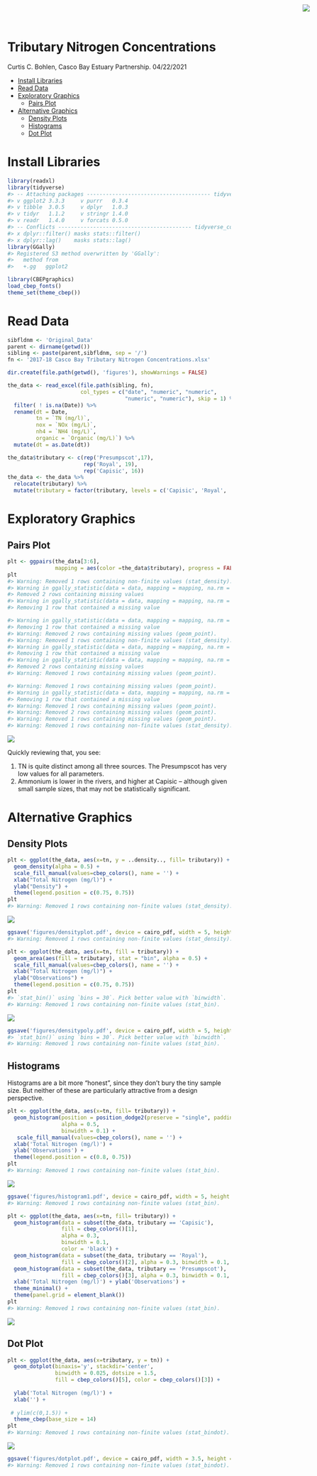 Tributary Nitrogen Concentrations
================
Curtis C. Bohlen, Casco Bay Estuary Partnership.
04/22/2021

-   [Install Libraries](#install-libraries)
-   [Read Data](#read-data)
-   [Exploratory Graphics](#exploratory-graphics)
    -   [Pairs Plot](#pairs-plot)
-   [Alternative Graphics](#alternative-graphics)
    -   [Density Plots](#density-plots)
    -   [Histograms](#histograms)
    -   [Dot Plot](#dot-plot)

<img
    src="https://www.cascobayestuary.org/wp-content/uploads/2014/04/logo_sm.jpg"
    style="position:absolute;top:10px;right:50px;" />

# Install Libraries

``` r
library(readxl)
library(tidyverse)
#> -- Attaching packages --------------------------------------- tidyverse 1.3.0 --
#> v ggplot2 3.3.3     v purrr   0.3.4
#> v tibble  3.0.5     v dplyr   1.0.3
#> v tidyr   1.1.2     v stringr 1.4.0
#> v readr   1.4.0     v forcats 0.5.0
#> -- Conflicts ------------------------------------------ tidyverse_conflicts() --
#> x dplyr::filter() masks stats::filter()
#> x dplyr::lag()    masks stats::lag()
library(GGally)
#> Registered S3 method overwritten by 'GGally':
#>   method from   
#>   +.gg   ggplot2

library(CBEPgraphics)
load_cbep_fonts()
theme_set(theme_cbep())
```

# Read Data

``` r
sibfldnm <- 'Original_Data'
parent <- dirname(getwd())
sibling <- paste(parent,sibfldnm, sep = '/')
fn <- '2017-18 Casco Bay Tributary Nitrogen Concentrations.xlsx'

dir.create(file.path(getwd(), 'figures'), showWarnings = FALSE)
```

``` r
the_data <- read_excel(file.path(sibling, fn), 
                       col_types = c("date", "numeric", "numeric", 
                                     "numeric", "numeric"), skip = 1) %>%
  filter( ! is.na(Date)) %>%
  rename(dt = Date,
         tn = `TN (mg/l)`,
         nox = `NOx (mg/L)`,
         nh4 = `NH4 (mg/L)`,
         organic = `Organic (mg/L)`) %>%
  mutate(dt = as.Date(dt))
```

``` r
the_data$tributary <- c(rep('Presumpscot',17), 
                        rep('Royal', 19), 
                        rep('Capisic', 16))
the_data <- the_data %>%
  relocate(tributary) %>%
  mutate(tributary = factor(tributary, levels = c('Capisic', 'Royal', 'Presumpscot')))
```

# Exploratory Graphics

## Pairs Plot

``` r
plt <- ggpairs(the_data[3:6], 
               mapping = aes(color =the_data$tributary), progress = FALSE)
plt
#> Warning: Removed 1 rows containing non-finite values (stat_density).
#> Warning in ggally_statistic(data = data, mapping = mapping, na.rm = na.rm, :
#> Removed 2 rows containing missing values
#> Warning in ggally_statistic(data = data, mapping = mapping, na.rm = na.rm, :
#> Removing 1 row that contained a missing value

#> Warning in ggally_statistic(data = data, mapping = mapping, na.rm = na.rm, :
#> Removing 1 row that contained a missing value
#> Warning: Removed 2 rows containing missing values (geom_point).
#> Warning: Removed 1 rows containing non-finite values (stat_density).
#> Warning in ggally_statistic(data = data, mapping = mapping, na.rm = na.rm, :
#> Removing 1 row that contained a missing value
#> Warning in ggally_statistic(data = data, mapping = mapping, na.rm = na.rm, :
#> Removed 2 rows containing missing values
#> Warning: Removed 1 rows containing missing values (geom_point).

#> Warning: Removed 1 rows containing missing values (geom_point).
#> Warning in ggally_statistic(data = data, mapping = mapping, na.rm = na.rm, :
#> Removing 1 row that contained a missing value
#> Warning: Removed 1 rows containing missing values (geom_point).
#> Warning: Removed 2 rows containing missing values (geom_point).
#> Warning: Removed 1 rows containing missing values (geom_point).
#> Warning: Removed 1 rows containing non-finite values (stat_density).
```

<img src="Casco_Tributary_Graphics_files/figure-gfm/unnamed-chunk-4-1.png" style="display: block; margin: auto;" />

Quickly reviewing that, you see:  
1. TN is quite distinct among all three sources. The Presumpscot has
very low values for all parameters.  
2. Ammonium is lower in the rivers, and higher at Capisic – although
given small sample sizes, that may not be statistically significant.

# Alternative Graphics

## Density Plots

``` r
plt <- ggplot(the_data, aes(x=tn, y = ..density.., fill= tributary)) + 
  geom_density(alpha = 0.5) +
  scale_fill_manual(values=cbep_colors(), name = '') +
  xlab("Total Nitrogen (mg/l)") + 
  ylab("Density") +
  theme(legend.position = c(0.75, 0.75))
plt
#> Warning: Removed 1 rows containing non-finite values (stat_density).
```

<img src="Casco_Tributary_Graphics_files/figure-gfm/unnamed-chunk-5-1.png" style="display: block; margin: auto;" />

``` r
ggsave('figures/densityplot.pdf', device = cairo_pdf, width = 5, height = 4)
#> Warning: Removed 1 rows containing non-finite values (stat_density).
```

``` r
plt <- ggplot(the_data, aes(x=tn, fill = tributary)) + 
  geom_area(aes(fill = tributary), stat = "bin", alpha = 0.5) +
  scale_fill_manual(values=cbep_colors(), name = '') +
  xlab("Total Nitrogen (mg/l)") + 
  ylab("Observations") +
  theme(legend.position = c(0.75, 0.75))
plt
#> `stat_bin()` using `bins = 30`. Pick better value with `binwidth`.
#> Warning: Removed 1 rows containing non-finite values (stat_bin).
```

<img src="Casco_Tributary_Graphics_files/figure-gfm/unnamed-chunk-6-1.png" style="display: block; margin: auto;" />

``` r
ggsave('figures/densitypoly.pdf', device = cairo_pdf, width = 5, height = 4)
#> `stat_bin()` using `bins = 30`. Pick better value with `binwidth`.
#> Warning: Removed 1 rows containing non-finite values (stat_bin).
```

## Histograms

Histograms are a bit more “honest”, since they don’t bury the tiny
sample size. But neither of these are particularly attractive from a
design perspective.

``` r
plt <- ggplot(the_data, aes(x=tn, fill= tributary)) +
  geom_histogram(position = position_dodge2(preserve = "single", padding = -0.75),
                 alpha = 0.5, 
                 binwidth = 0.1) + 
   scale_fill_manual(values=cbep_colors(), name = '') +
  xlab('Total Nitrogen (mg/l)') + 
  ylab('Observations') +
  theme(legend.position = c(0.8, 0.75))
plt
#> Warning: Removed 1 rows containing non-finite values (stat_bin).
```

<img src="Casco_Tributary_Graphics_files/figure-gfm/unnamed-chunk-7-1.png" style="display: block; margin: auto;" />

``` r
ggsave('figures/histogram1.pdf', device = cairo_pdf, width = 5, height = 4)
#> Warning: Removed 1 rows containing non-finite values (stat_bin).
```

``` r
plt <- ggplot(the_data, aes(x=tn, fill= tributary)) +
  geom_histogram(data = subset(the_data, tributary == 'Capisic'),
                 fill = cbep_colors()[1], 
                 alpha = 0.3, 
                 binwidth = 0.1, 
                 color = 'black') +
  geom_histogram(data = subset(the_data, tributary == 'Royal'),
                 fill = cbep_colors()[2], alpha = 0.3, binwidth = 0.1, color = 'black') +
  geom_histogram(data = subset(the_data, tributary == 'Presumpscot'),
                 fill = cbep_colors()[3], alpha = 0.3, binwidth = 0.1, color = 'black') +
  xlab('Total Nitrogen (mg/l)') + ylab('Observations') +
  theme_minimal() +
  theme(panel.grid = element_blank())
plt
#> Warning: Removed 1 rows containing non-finite values (stat_bin).
```

<img src="Casco_Tributary_Graphics_files/figure-gfm/unnamed-chunk-8-1.png" style="display: block; margin: auto;" />

## Dot Plot

``` r
plt <- ggplot(the_data, aes(x=tributary, y = tn)) +
  geom_dotplot(binaxis='y', stackdir='center', 
               binwidth = 0.025, dotsize = 1.5, 
               fill = cbep_colors()[5], color = cbep_colors()[3]) +
                                                              
  ylab('Total Nitrogen (mg/l)') + 
  xlab('') +
    
 # ylim(c(0,1.5)) +
  theme_cbep(base_size = 14)
plt
#> Warning: Removed 1 rows containing non-finite values (stat_bindot).
```

<img src="Casco_Tributary_Graphics_files/figure-gfm/fig-1.png" style="display: block; margin: auto;" />

``` r
ggsave('figures/dotplot.pdf', device = cairo_pdf, width = 3.5, height = 2.5)
#> Warning: Removed 1 rows containing non-finite values (stat_bindot).
```
